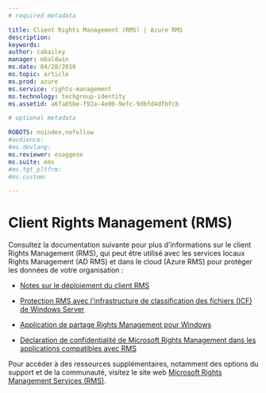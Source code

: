 ```yaml
---
# required metadata

title: Client Rights Management (RMS) | Azure RMS
description:
keywords:
author: cabailey
manager: mbaldwin
ms.date: 04/28/2016
ms.topic: article
ms.prod: azure
ms.service: rights-management
ms.technology: techgroup-identity
ms.assetid: a6fa85be-f92a-4e00-9efc-9dbfd4dfbfcb

# optional metadata

ROBOTS: noindex,nofollow
#audience:
#ms.devlang:
ms.reviewer: esaggese
ms.suite: ems
#ms.tgt_pltfrm:
#ms.custom:

---
```


# Client Rights Management (RMS)
Consultez la documentation suivante pour plus d’informations sur le client Rights Management (RMS), qui peut être utilisé avec les services locaux Rights Management (AD RMS) et dans le cloud (Azure RMS) pour protéger les données de votre organisation :

- [Notes sur le déploiement du client RMS](client-deployment-notes.md)

- [Protection RMS avec l'infrastructure de classification des fichiers (ICF) de Windows Server](configure-fci.md)

- [Application de partage Rights Management pour Windows](sharing-app-windows.md)

- [Déclaration de confidentialité de Microsoft Rights Management dans les applications compatibles avec RMS](privacy-statement-rms-enlightened-applications.md)


Pour accéder à des ressources supplémentaires, notamment des options du support et de la communauté, visitez le site web [Microsoft Rights Management Services (RMS)](https://www.microsoft.com/rms).




<!--HONumber=Apr16_HO3-->


